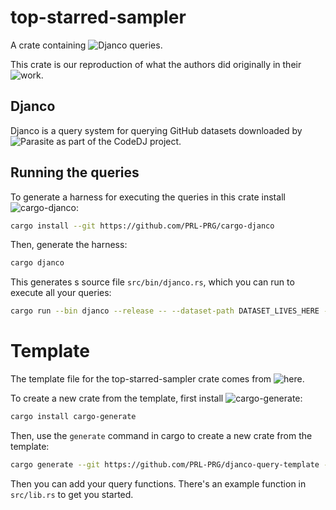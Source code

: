 # top-starred-sampler

A crate containing ![Djanco](https://github.com/PRL-PRG/djanco) queries.

This crate is our reproduction of what the authors did originally in their
![work](https://dl.acm.org/doi/10.1145/3379597.3387441).

## Djanco

Djanco is a query system for querying GitHub datasets downloaded by 
![Parasite](https://github.com/PRL-PRG/codedj-parasite) as part of the CodeDJ
project.

## Running the queries

To generate a harness for executing the queries in this crate install 
![cargo-djanco](https://github.com/PRL-PRG/cargo-djanco):

```bash
cargo install --git https://github.com/PRL-PRG/cargo-djanco
```

Then, generate the harness:

```bash
cargo djanco
``` 

This generates s source file `src/bin/djanco.rs`, which you can run to execute all your queries:

```bash
cargo run --bin djanco --release -- --dataset-path DATASET_LIVES_HERE --output-path WRITE_RESULTS_HERE 
```

# Template

The template file for the top-starred-sampler crate comes from 
![here](https://github.com/PRL-PRG/djanco-query-template). 

To create a new crate from the template, first install 
![cargo-generate](https://github.com/cargo-generate/cargo-generate):

```bash
cargo install cargo-generate
```

Then, use the `generate` command in cargo to create a new crate from the 
template:

```bash
cargo generate --git https://github.com/PRL-PRG/djanco-query-template --name my-query-crate
```

Then you can add your query functions. There's an example function in 
`src/lib.rs` to get you started.

